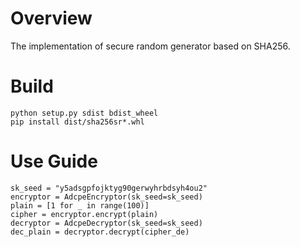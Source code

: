 # Overview
The implementation of secure random generator based on SHA256.
# Build
```
python setup.py sdist bdist_wheel
pip install dist/sha256sr*.whl
```
# Use Guide
```
sk_seed = "y5adsgpfojktyg90gerwyhrbdsyh4ou2"
encryptor = AdcpeEncryptor(sk_seed=sk_seed)
plain = [1 for _ in range(100)]
cipher = encryptor.encrypt(plain)
decryptor = AdcpeDecryptor(sk_seed=sk_seed)
dec_plain = decryptor.decrypt(cipher_de)
```